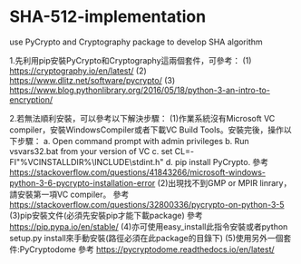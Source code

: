 # SHA-512-implementation
use PyCrypto and Cryptography package to develop SHA algorithm

1.先利用pip安裝PyCrypto和Cryptography這兩個套件，可參考：
  (1) https://cryptography.io/en/latest/ 
  (2) https://www.dlitz.net/software/pycrypto/
  (3) https://www.blog.pythonlibrary.org/2016/05/18/python-3-an-intro-to-encryption/

2.若無法順利安裝，可以參考以下解決步驟：
  (1)作業系統沒有Microsoft VC compiler，安裝WindowsCompiler或者下載VC Build Tools。安裝完後，操作以下步驟：
     a. Open command prompt with admin privileges
     b. Run vsvars32.bat from your version of VC
     c. set CL=-FI"%VCINSTALLDIR%\INCLUDE\stdint.h"
     d. pip install PyCrypto.
     參考 https://stackoverflow.com/questions/41843266/microsoft-windows-python-3-6-pycrypto-installation-error 
  (2)出現找不到GMP or MPIR linrary，請安裝第一項VC compiler。
     參考 https://stackoverflow.com/questions/32800336/pycrypto-on-python-3-5
  (3)pip安裝文件(必須先安裝pip才能下載package)
     參考 https://pip.pypa.io/en/stable/
  (4)亦可使用easy_install此指令安裝或者python setup.py install來手動安裝(路徑必須在此package的目錄下)
  (5)使用另外一個套件:PyCryptodome
     參考 https://pycryptodome.readthedocs.io/en/latest/

